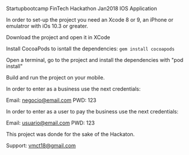 Startupbootcamp FinTech Hackathon Jan2018 IOS Application

In order to set-up the project you need an Xcode 8 or 9, an iPhone or emulatror with iOs 10.3 or greater.

Download the project and open it in XCode

Install CocoaPods to isntall the dependencies: `gem install cocoapods`

Open a terminal, go to the project and install the dependencies with "pod install"

Build and run the project on your mobile.

In order to enter as a business use the next credentials:

Email: negocio@email.com
PWD: 123

In order to enter as a user to pay the business use the next credentials:

Email: usuario@email.com
PWD: 123

This project was donde for the sake of the Hackaton.

Support: vmct18@gmail.com
